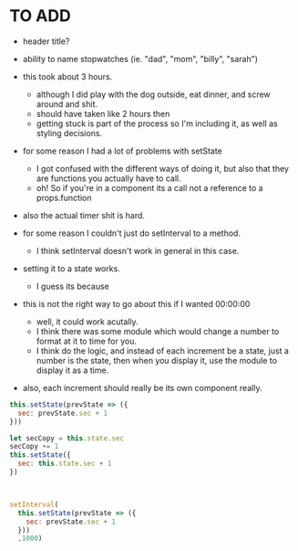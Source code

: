 
# TO ADD
- header title?
- ability to name stopwatches (ie. "dad", "mom", "billy", "sarah")



- this took about 3 hours.
  - although I did play with the dog outside, eat dinner, and screw around and shit.
  - should have taken like 2 hours then
  - getting stuck is part of the process so I'm including it, as well as styling decisions.





- for some reason I had a lot of problems with setState
  - I got confused with the different ways of doing it, but also that they are functions you actually have to call.
  - oh! So if you're in a component its a call not a reference to a props.function


- also the actual timer shit is hard.
- for some reason I couldn't just do setInterval to a method.
  - I think setInterval doesn't work in general in this case.

- setting it to a state works.
    - I guess its because

- this is not the right way to go about this if I wanted 00:00:00
  - well, it could work acutally.
  - I think there was some module which would change a number to format at it to time for you.
  - I think do the logic, and instead of each increment be a state, just a number is the state, then when you display it, use the module to display it as a time.

- also, each increment should really be its own component really.






```js
this.setState(prevState => ({
  sec: prevState.sec + 1
}))

let secCopy = this.state.sec
secCopy += 1
this.setState({
  sec: this.state.sec + 1
})



setInterval(
  this.setState(prevState => ({
    sec: prevState.sec + 1
  }))
  ,1000)

```
